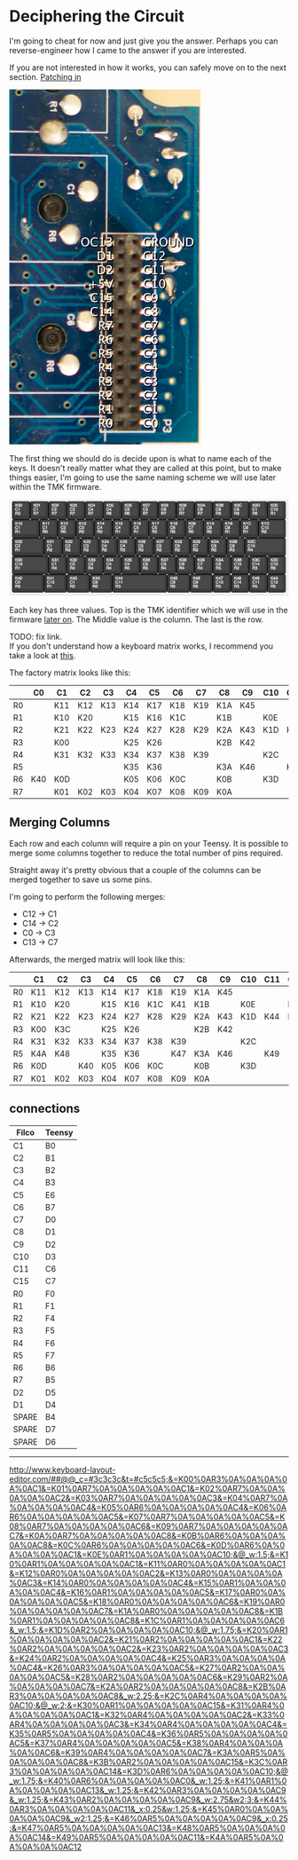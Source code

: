 # Deciphering the Circuit

I'm going to cheat for now and just give you the answer. Perhaps you can reverse-engineer how I came to the answer if you are interested.

If you are not interested in how it works, you can safely move on to the next section. [Patching in](./patching)

![The original 28pin header](../images/header.png)

The first thing we should do is decide upon is what to name each of the keys. It doesn't really matter what they are called at this point, but to make things easier, I'm going to use the same naming scheme we will use later within the TMK firmware.

![Keys](../images/keys.png)

Each key has three values. Top is the TMK identifier which we will use in the firmware [later on](./04-tmk). The Middle value is the column. The last is the row.

TODO: fix link.  
If you don't understand how a keyboard matrix works, I recommend you take a look at [this]().

The factory matrix looks like this:

|    | C0  | C1  | C2  | C3  | C4  | C5  | C6  | C7  | C8  | C9  | C10 | C11 | C12 | C13 | C14 | C15 |
|----|-----|-----|-----|-----|-----|-----|-----|-----|-----|-----|-----|-----|-----|-----|-----|-----|
| R0 |     | K11 | K12 | K13 | K14 | K17 | K18 | K19 | K1A | K45 |     |     |     |     |     |     |
| R1 |     | K10 | K20 |     | K15 | K16 | K1C |     | K1B |     | K0E |     |     | K41 |     | K30 |
| R2 |     | K21 | K22 | K23 | K24 | K27 | K28 | K29 | K2A | K43 | K1D | K44 |     |     |     | K3B |
| R3 |     | K00 |     |     | K25 | K26 |     |     | K2B | K42 |     |     |     |     | K3C |     |
| R4 |     | K31 | K32 | K33 | K34 | K37 | K38 | K39 |     |     | K2C |     |     |     |     |     |
| R5 |     |     |     |     | K35 | K36 |     |     | K3A | K46 |     | K49 | K4A | K47 | K48 |     |
| R6 | K40 | K0D |     |     | K05 | K06 | K0C |     | K0B |     | K3D |     |     |     |     |     |
| R7 |     | K01 | K02 | K03 | K04 | K07 | K08 | K09 | K0A |     |     |     |     |     |     |     |


## Merging Columns

Each row and each column will require a pin on your Teensy. It is possible to merge some columns together to reduce the total number of pins required.

Straight away it's pretty obvious that a couple of the columns can be merged together to save us some pins.

I'm going to perform the following merges:

- C12 -> C1
- C14 -> C2
- C0  -> C3
- C13 -> C7

Afterwards, the merged matrix will look like this:

|    | C1  | C2  | C3  | C4  | C5  | C6  | C7  | C8  | C9  | C10 | C11 | C15 |
|----|-----|-----|-----|-----|-----|-----|-----|-----|-----|-----|-----|-----|
| R0 | K11 | K12 | K13 | K14 | K17 | K18 | K19 | K1A | K45 |     |     |     |
| R1 | K10 | K20 |     | K15 | K16 | K1C | K41 | K1B |     | K0E |     | K30 |
| R2 | K21 | K22 | K23 | K24 | K27 | K28 | K29 | K2A | K43 | K1D | K44 | K3B |
| R3 | K00 | K3C |     | K25 | K26 |     |     | K2B | K42 |     |     |     |
| R4 | K31 | K32 | K33 | K34 | K37 | K38 | K39 |     |     | K2C |     |     |
| R5 | K4A | K48 |     | K35 | K36 |     | K47 | K3A | K46 |     | K49 |     |
| R6 | K0D |     | K40 | K05 | K06 | K0C |     | K0B |     | K3D |     |     |
| R7 | K01 | K02 | K03 | K04 | K07 | K08 | K09 | K0A |     |     |     |     |



## connections


| Filco | Teensy |
|-------|--------|
| C1    | B0     |
| C2    | B1     |
| C3    | B2     |
| C4    | B3     |
| C5    | E6     |
| C6    | B7     |
| C7    | D0     |
| C8    | D1     |
| C9    | D2     |
| C10   | D3     |
| C11   | C6     |
| C15   | C7     |
| R0    | F0     |
| R1    | F1     |
| R2    | F4     |
| R3    | F5     |
| R4    | F6     |
| R5    | F7     |
| R6    | B6     |
| R7    | B5     |
| D2    | D5     |
| D1    | D4     |
| SPARE | B4     |
| SPARE | D7     |
| SPARE | D6     |


---

http://www.keyboard-layout-editor.com/##@@_c=#3c3c3c&t=#c5c5c5;&=K00%0AR3%0A%0A%0A%0A%0AC1&=K01%0AR7%0A%0A%0A%0A%0AC1&=K02%0AR7%0A%0A%0A%0A%0AC2&=K03%0AR7%0A%0A%0A%0A%0AC3&=K04%0AR7%0A%0A%0A%0A%0AC4&=K05%0AR6%0A%0A%0A%0A%0AC4&=K06%0AR6%0A%0A%0A%0A%0AC5&=K07%0AR7%0A%0A%0A%0A%0AC5&=K08%0AR7%0A%0A%0A%0A%0AC6&=K09%0AR7%0A%0A%0A%0A%0AC7&=K0A%0AR7%0A%0A%0A%0A%0AC8&=K0B%0AR6%0A%0A%0A%0A%0AC8&=K0C%0AR6%0A%0A%0A%0A%0AC6&=K0D%0AR6%0A%0A%0A%0A%0AC1&=K0E%0AR1%0A%0A%0A%0A%0AC10;&@_w:1.5;&=K10%0AR1%0A%0A%0A%0A%0AC1&=K11%0AR0%0A%0A%0A%0A%0AC1&=K12%0AR0%0A%0A%0A%0A%0AC2&=K13%0AR0%0A%0A%0A%0A%0AC3&=K14%0AR0%0A%0A%0A%0A%0AC4&=K15%0AR1%0A%0A%0A%0A%0AC4&=K16%0AR1%0A%0A%0A%0A%0AC5&=K17%0AR0%0A%0A%0A%0A%0AC5&=K18%0AR0%0A%0A%0A%0A%0AC6&=K19%0AR0%0A%0A%0A%0A%0AC7&=K1A%0AR0%0A%0A%0A%0A%0AC8&=K1B%0AR1%0A%0A%0A%0A%0AC8&=K1C%0AR1%0A%0A%0A%0A%0AC6&_w:1.5;&=K1D%0AR2%0A%0A%0A%0A%0AC10;&@_w:1.75;&=K20%0AR1%0A%0A%0A%0A%0AC2&=K21%0AR2%0A%0A%0A%0A%0AC1&=K22%0AR2%0A%0A%0A%0A%0AC2&=K23%0AR2%0A%0A%0A%0A%0AC3&=K24%0AR2%0A%0A%0A%0A%0AC4&=K25%0AR3%0A%0A%0A%0A%0AC4&=K26%0AR3%0A%0A%0A%0A%0AC5&=K27%0AR2%0A%0A%0A%0A%0AC5&=K28%0AR2%0A%0A%0A%0A%0AC6&=K29%0AR2%0A%0A%0A%0A%0AC7&=K2A%0AR2%0A%0A%0A%0A%0AC8&=K2B%0AR3%0A%0A%0A%0A%0AC8&_w:2.25;&=K2C%0AR4%0A%0A%0A%0A%0AC10;&@_w:2;&=K30%0AR1%0A%0A%0A%0A%0AC15&=K31%0AR4%0A%0A%0A%0A%0AC1&=K32%0AR4%0A%0A%0A%0A%0AC2&=K33%0AR4%0A%0A%0A%0A%0AC3&=K34%0AR4%0A%0A%0A%0A%0AC4&=K35%0AR5%0A%0A%0A%0A%0AC4&=K36%0AR5%0A%0A%0A%0A%0AC5&=K37%0AR4%0A%0A%0A%0A%0AC5&=K38%0AR4%0A%0A%0A%0A%0AC6&=K39%0AR4%0A%0A%0A%0A%0AC7&=K3A%0AR5%0A%0A%0A%0A%0AC8&=K3B%0AR2%0A%0A%0A%0A%0AC15&=K3C%0AR3%0A%0A%0A%0A%0AC14&=K3D%0AR6%0A%0A%0A%0A%0AC10;&@_w:1.75;&=K40%0AR6%0A%0A%0A%0A%0AC0&_w:1.25;&=K41%0AR1%0A%0A%0A%0A%0AC13&_w:1.25;&=K42%0AR3%0A%0A%0A%0A%0AC9&_w:1.25;&=K43%0AR2%0A%0A%0A%0A%0AC9&_w:2.75&w2:3;&=K44%0AR3%0A%0A%0A%0A%0AC11&_x:0.25&w:1.25;&=K45%0AR0%0A%0A%0A%0A%0AC9&_w2:1.25;&=K46%0AR5%0A%0A%0A%0A%0AC9&_x:0.25;&=K47%0AR5%0A%0A%0A%0A%0AC13&=K48%0AR5%0A%0A%0A%0A%0AC14&=K49%0AR5%0A%0A%0A%0A%0AC11&=K4A%0AR5%0A%0A%0A%0A%0AC12
